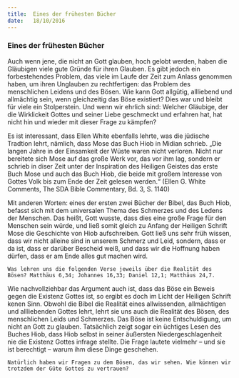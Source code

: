 ```yaml
---
title:  Eines der frühesten Bücher
date:   18/10/2016
---
```


### Eines der frühesten Bücher

Auch wenn jene, die nicht an Gott glauben, hoch gelobt werden, haben die Gläubigen viele gute Gründe für ihren Glauben. Es gibt jedoch ein forbestehendes Problem, das viele im Laufe der Zeit zum Anlass genommen haben, um ihren Unglauben zu rechtfertigen: das Problem des menschlichen Leidens und des Bösen. Wie kann Gott allgütig, allliebend und allmächtig sein, wenn gleichzeitig das Böse existiert? Dies war und bleibt für viele ein Stolperstein. Und wenn wir ehrlich sind: Welcher Gläubige, der die Wirklickeit Gottes und seiner Liebe geschmeckt und erfahren hat, hat nicht hin und wieder mit dieser Frage zu kämpfen?

Es ist interessant, dass Ellen White ebenfalls lehrte, was die jüdische Tradtion lehrt, nämlich, dass Mose das Buch Hiob in Midian schrieb. „Die langen Jahre in der Einsamkeit der Wüste waren nicht verloren. Nicht nur bereitete sich Mose auf das große Werk vor, das vor ihm lag, sondern er schrieb in diser Zeit unter der Inspiration des Heiligen Geistes das erste Buch Mose und auch das Buch Hiob, die beide mit großem Interesse von Gottes Volk bis zum Ende der Zeit gelesen werden.“ (Ellen G. White Comments, The SDA Bible Commentary, Bd. 3, S. 1140)

Mit anderen Worten: eines der ersten zwei Bücher der Bibel, das Buch Hiob, befasst sich mit dem universalen Thema des Schmerzes und des Ledens der Menschen. Das heißt, Gott wusste, dass dies eine große Frage für den Menschen sein würde, und ließ somit gleich zu Anfang der Heiligen Schrift Mose die Geschichte von Hiob aufschreiben. Gott ließ uns sehr früh wissen, dass wir nicht alleine sind in unserem Schmerz und Leid, sondern, dass er da ist, dass er darüber Bescheid weiß, und dass wir die Hoffnung haben dürfen, dass er am Ende alles gut machen wird.

`Was lehren uns die folgenden Verse jeweils über die Realität des Bösen? Matthäus 6,34; Johannes 16,33; Daniel 12,1; Matthäus 24,7.`

Wie nachvollziehbar das Argument auch ist, dass das Böse ein Beweis gegen die Existenz Gottes ist, so ergibt es doch im Licht der Heiligen Schrift kenen Sinn. Obwohl die Bibel die Realität eines allwissenden, allmächtigen und allliebenden Gottes lehrt, lehrt sie uns auch die Realität des Bösen, des menschlichen Leids und Schmerzes. Das Böse ist keine Entschuldigung, um nicht an Gott zu glauben. Tatsächlich zeigt sogar ein  üchtiges Lesen des Buches Hiob, dass Hiob selbst in seiner äußersten Niedergeschlagenheit nie die Existenz Gottes infrage stellte. Die Frage lautete vielmehr – und sie ist berechtigt – warum ihm diese Dinge geschehen.

`Natürlich haben wir Fragen zu dem Bösen, das wir sehen. Wie können wir trotzdem der Güte Gottes zu vertrauen?`
